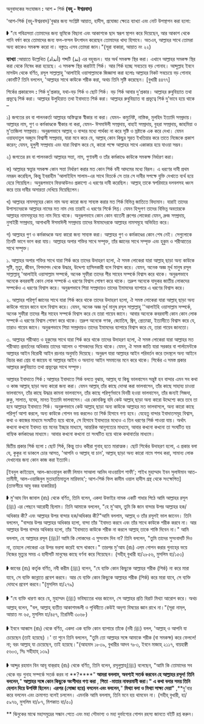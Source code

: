
অনুবাদকের সংযোজন **:** আশ **-** শির্ক **(**বহু **-** ঈশ্বরবাদ**)**

&#39;আশ-শির্ক (বহু-ঈশ্বরবাদ)&#39;বুঝার জন্য সংশ্লিষ্ট আয়াত, হাদীস, প্রযোজ্য ক্ষেত্রে ব্যাখ্যা এবং নোট উপস্থাপন করা হলো:

➧ &quot;যে পবিত্রসত্তা তোমাদের জন্য ভূমিকে বিছানা এবং আকাশকে ছাদ স্বরূপ স্থাপন করে দিয়েছেন, আর আকাশ থেকে পানি বর্ষণ করে তোমাদের জন্য ফল-ফসল উৎপাদন করেছেন তোমাদের খাদ্য হিসাবে। অতএব, আল্লাহর সাথে তোমরা অন্য কাকেও সমকক্ষ করো না। বস্তুতঃ এসব তোমরা জান।&quot;(সূরা বাকারা, আয়াত নং ২২)

**ব্যাখ্যা** :আয়াতে উল্লেখিত (أنداد) শব্দটি (ند) এর বহুবচন। যার অর্থ সমকক্ষ স্থির করা। এখানে আল্লাহর সমকক্ষ স্থির করা থেকে নিষেধ করা হয়েছে। এ সমকক্ষ স্থির করাটাই শির্ক। আর শির্ক হচ্ছে সবচেয়ে বড় গোনাহ। আব্দুল্লাহ ইবনে মাসউদ থেকে বর্ণিত, রসূল সাল্লাল্লাহু &#39;আলাইহি ওয়াসাল্লামকে জিজ্ঞাসা করা হলোঃ আল্লাহর নিকট সবচেয়ে বড় গোনাহ কোনটি? তিনি বললেন, &#39;আল্লাহর সাথে কাউকে শরীক করা, অথচ তিনি সৃষ্টি করেছেন। [বুখারী ৪৪৭৭]

শির্কের প্রকারভেদ **:** শির্ক দু&#39;প্রকার, যথা-বড় শির্ক ও ছোট শির্ক। বড় শির্ক আবার দু&#39;প্রকার। আল্লাহর রুবুবিয়্যাত তথা প্রভূত্বে শির্ক করা। আল্লাহর উলুহিয়াত তথা ইবাদাতে শির্ক করা। আল্লাহর রুবুবিয়্যাত বা প্রভূত্বে শির্ক দু&#39;ভাবে হয়ে থাকে –

১) জগতের রব বা পালনকর্তা আল্লাহর অস্তিত্বকে স্বীকার না করা। যেমন- কম্যুনিষ্ট, নাস্তিক, মুলহিদ ইত্যাদি সম্প্রদায়। আল্লাহর নাম, গুণ ও কর্মকাণ্ডকে স্বীকার না করা, যেমন- ঈসমাঈলী সম্প্রদায়, বাহাই সম্প্রদায়, বুহরা সম্প্রদায়, জাহমিয়া ও মু&#39;তাজিলা সম্প্রদায়। অনুরূপভাবে আল্লাহ্‌ ও বান্দার মধ্যে পার্থক্য না করে সৃষ্টি ও স্রষ্টাকে এক করে দেখা। যেমন ওয়াহদাতুল অজুদে বিশ্বাসী সম্প্রদায়, যারা মনে করে যে, আল্লাহ্‌ কোন কিছুর সূরত ইখতিয়ার করে তাতে নিজেকে প্রকাশ করেন; যেমন, হুলুলী সম্প্রদায় এবং যারা বিশ্বাস করে যে, কারো পক্ষে আল্লাহর সাথে একাকার হয়ে যাওয়া সম্ভব।

২) জগতের রব বা পালনকর্তা আল্লাহর সত্তা, নাম, গুণাবলী ও তাঁর কর্মকাণ্ডে কাউকে সমকক্ষ নির্ধারণ করা।

ক) আল্লাহর স্বত্ত্বার সমকক্ষ কোন সত্তা নির্ধারণ করার মত কোন শির্ক বনী আদমের মধ্যে বিরল। এ ধরণের দাবী প্রথম নমরূদ করেছিল, কিন্তু ইবরাহীম &#39;আলাইহিস সালাম-এর সাথে বিতর্কে সে তার সে দাবীর সপক্ষে যুক্তি দেখাতে ব্যর্থ হয়ে হেরে গিয়েছিল। অনুরূপভাবে ফিরআউনও প্রকাশ্যে এ ধরণের দাবী করেছিল। আল্লাহ্‌ তাকে স্বপরিবারে দলবলসহ ধ্বংস করে তার দাবীর অসারতা দেখিয়ে দিয়েছিলেন।

খ) আল্লাহর নামসমূহের কোন নাম অন্য কারো জন্য সাব্যস্ত করার মত শির্ক বিভিন্ন জাতিতে বিদ্যমান। যারাই তাদের উপাস্যদেরকে আল্লাহর নামের মত নাম দেয় তারাই এ ধরণের শির্কে লিপ্ত। যেমন হিন্দুগণ তাদের বিভিন্ন অবতারকে আল্লাহর নামসমূহের মত নাম দিয়ে থাকে। অনুরূপভাবে কোন কোন বাতেনী গ্রুপের লোকেরা যেমন, দ্রুজ সম্প্রদায়, নুসাইরী সম্প্রদায়, আগাখানী ঈসমাঈলী সম্প্রদায় তাদের ঈমামদেরকে আল্লাহর নামসমূহে অভিহিত করে।

গ) আল্লাহর গুণ ও কর্মকাণ্ডকে অন্য কারো জন্য সাব্যস্ত করা। আল্লাহর গুণ ও কর্মকাণ্ডের কোন শেষ নেই। সেগুলোকে তিনটি ভাগে ভাগ করা যায়। আল্লাহর অপার শক্তির সাথে সম্পৃক্ত, তাঁর জ্ঞানের সাথে সম্পৃক্ত এবং হুকুম ও শরীআতের সাথে সম্পৃক্ত।

১. আল্লাহর অপার শক্তির সাথে যারা শির্ক করে তাদের উদাহরণ হলো, ঐ সমস্ত লোকেরা যারা আল্লাহ্‌ ছাড়া অন্য কাউকে সৃষ্টি, মৃত্যু, জীবন, বিপদাপদ থেকে উদ্ধার, উদ্দেশ্য হাসিলকারী বলে বিশ্বাস করে। যেমন, অনেক অজ্ঞ মূর্খ মানুষ রসূল সাল্লাল্লাহু &#39;আলাইহি ওয়াসাল্লাম সম্পর্কে, অনেক সূফীরা তাদের পীর সাহেব সম্পর্কে বিশ্বাস করে থাকে। অনুরূপভাবে অনেকে কবরবাসী কোন লোক সম্পর্কে এ ধরণের বিশ্বাস পোষণ করে থাকে। তদ্রুপ অনেকে যাদুকর জাতীয় লোকদের সম্পর্কেও এ ধরণের বিশ্বাস করে। অনুরূপভাবে শিয়া সম্প্রদায়ও তাদের ইমামদের ব্যাপারে এ ধরণের বিশ্বাস করে।

২. আল্লাহর পরিপূর্ণ জ্ঞানের সাথে যারা শির্ক করে থাকে তাদের উদাহরণ হলো, ঐ সমস্ত লোকেরা যারা আল্লাহ্‌ ছাড়া অন্য কাউকে গায়েব জানে বলে বিশ্বাস করে। যেমন, অনেক অজ্ঞ মূর্খ মানুষ রসূল সাল্লাল্লাহু &#39;&#39;আলাইহি ওয়াসাল্লাম সম্পর্কে, অনেক সুফীরা তাদের পীর সাহেব সম্পর্কে বিশ্বাস করে যে তারা গায়েব জানে। আবার অনেকে কবরবাসী কোন কোন লোক সম্পর্কে এ ধরণের বিশ্বাস পোষণ করে থাকে। তদ্রুপ অনেকে গণক, জ্যোতিষ, জ্বিন, প্রেতাত্মা, ইত্যাদীতে বিশ্বাস করে যে, তারাও গায়েব জানে। অনুরূপভাবে শিয়া সম্প্রদায়ও তাদের ইমামদের ব্যাপারে বিশ্বাস করে যে, তারা গায়েব জানতো।

৩. আল্লাহর শরীআত ও হুকুমের সাথে যারা শির্ক করে থাকে তাদের উদাহরণ হলো, ঐ সমস্ত লোকেরা যারা আল্লাহর মত শরীআত প্রবর্তনের অধিকার তাদের আলেম ও শাসকদের দিয়ে থাকে। যেমন, ঐ সমস্ত জাতি যারা সরকার বা পার্লামেন্টকে আল্লাহর আইন বিরোধী আইন রচনার অনুমতি দিয়েছে। অনুরূপ যারা আল্লাহর আইন পরিবর্তন করে তদস্থলে অন্য আইনে বিচার করা শ্রেয় বা জায়েয বা আল্লাহর আইন ও অন্যান্য আইন সমমানের মনে করে থাকে। শির্কের এ সমস্ত প্রকার আল্লাহর রুবুবিয়্যাত তথা প্রভূত্বের সাথে সম্পৃক্ত।

আল্লাহর ইবাদাতে শির্ক **:** আল্লাহর ইবাদাতে শির্ক বলতে বুঝায়, আল্লাহ্‌ যা কিছু ভালবাসেন সন্তুষ্ট হন বান্দার এমন সব কথা ও কাজ আল্লাহ্‌ ছাড়া অন্য কারো জন্য করা। যেমন আল্লাহ্‌ তাঁর কাছে দোআ করা ভালবাসেন, তাঁর কাছে সাহায্য চাওয়া ভালবাসেন, তাঁর কাছে উদ্ধার কামনা ভালবাসেন, তাঁর কাছে পরিপূর্ণভাবে বিনয়ী হওয়া ভালবাসেন, তাঁর জন্যই সিজদা, রুকু, সালাত, যবেহ, মানত ইত্যাদি ভালবাসেন। এর কোনকিছু যদি কেউ আল্লাহ্‌ ছাড়া অন্য কারো উদ্দেশ্যে করে তবে তা হবে আল্লাহর ইবাদাতে শির্ক। অনুরুপভাবে কেউ আল্লাহ্‌ ছাড়া অন্য কাউকে আল্লাহর মত ভালবাসলে, অন্য কারো কাছে পরিপূর্ণ আশা করলে, অন্য কাউকে গোপন ভয় করলেও তা শির্ক হিসাবে গণ্য হবে। যেহেতু বান্দার ইবাদাতসমূহ বিশ্বাস, কথা ও কাজের মাধ্যমে সংঘটিত হয়ে থাকে, সে হিসাবে ইবাদতের মধ্যেও এ তিন ধরণের শির্ক পাওয়া যায়। অর্থাৎ কখনো কখনো ইবাদত হয় মনের ইচ্ছার মাধ্যমে, আন্তরিক আনুগত্যের মাধ্যমে, আবার কখনো কখনো তা সংঘটিত হয় বাহ্যিক কর্মকাণ্ডের মাধ্যমে। আবার কখনো কখনো তা সংঘটিত হয়ে থাকে কথাবার্তার মাধ্যমে।

দ্বিতীয় প্রকার শির্ক হলো **:** ছোট শির্ক, কিন্তু তাও কবীরা গুনাহ্‌ হতে মারাত্মক। ছোট শির্কের উদাহরণ হলো, এ প্রকার বলা যে, কুকুর না ডাকলে চোর আসত, &#39;আপনি ও আল্লাহ্‌ যা চান&#39;, আল্লাহ্‌ ছাড়া অন্য কারো নামে শপথ করা, সামান্য লোক দেখানোর জন্য কোন কাজ করা ইত্যাদি।

[ইবনুল কাইয়্যেম, আল-জাওয়াবুল কাফী লিমান সাআলা আনিদ দাওয়ায়িশ শাফী&#39;; শাইখ মুহাম্মাদ ইবন সুলাঈমান আত-তামীমী, আল-ওয়াজিবুল মুতাহাত্তিমাতুল মারিফাহ&#39;; আশ-শির্ক ফিল কাদীম ওয়াল হাদীস গ্রন্থ থেকে সংক্ষেপিত] (তাফসীরে আবু বকর যাকারিয়া)

➧ মু&#39;আয বিন জাবাল (রাঃ) থেকে বর্ণিত, তিনি বলেন, একদা উফাইর নামক একটি গাধার পিঠে আমি আল্লাহর রসূল (ﷺ) এর পেছনে আরোহী ছিলাম। তিনি আমাকে বললেন, &quot;হে মু&#39;আয, তুমি কি জান বান্দার উপর আল্লাহর হক/অধিকার কী? এবং আল্লাহর উপর বান্দার হক/অধিকার কী?&quot;আমি বললাম, আল্লাহ্‌ ও তাঁর রসূলই ভাল জানেন। তিনি বললেন, &quot;বান্দার উপর আল্লাহর অধিকার হলো, বান্দা তাঁর &#39;ইবাদত করবে এবং তাঁর সাথে কাউকে শরীক করবে না। আর আল্লাহর উপর বান্দার অধিকার হলো, তাঁর &#39;ইবাদাতে কাউকে শরীক না করলে আল্লাহ্ তাকে শাস্তি দিবেন না।&quot; আমি বললাম, হে আল্লাহর রসূল (ﷺ)! আমি কি লোকদের এ সুসংবাদ দিব না? তিনি বললেন, &quot;তুমি তাদের সুসংবাদটি দিও না, তাহলে লোকেরা এর উপর ভরসা করেই বসে থাকবে।&quot; তারপর মু&#39;আয (রাঃ) এল্‌ম গোপন করার গুনাহে্‌র ভয়ে নিজের মৃত্যুর সময় এ হাদীসটি মানুষের কাছে বর্ণনা করে গিয়েছেন। (সহীহ্‌ বুখারী হা/২৮৫৬, মুসলিম হা/১৫৩)

➧ জাবের (রাঃ) কর্তৃক বর্ণিত, নবী করীম (ﷺ) বলেন, &quot;যে ব্যক্তি কোন কিছুকে আল্লাহর শরীক (শির্ক) না করে মারা যাবে, সে ব্যক্তি জান্নাতে প্রবেশ করবে। আর যে ব্যক্তি কোন কিছুকে আল্লাহর শরীক (শির্ক) করে মারা যাবে, সে ব্যক্তি দোযখে প্রবেশ করবে।&quot;(মুসলিম হা/২৭৯)

➧ &quot;যে ব্যক্তি ধারণা করে যে, মুহাম্মদ (ﷺ) ভবিষ্যতের খবর জানেন, সে আল্লাহর প্রতি বিরাট মিথ্যা আরোপ করে। অথচ আল্লাহ্‌ বলেন, &quot;বল, আল্লাহ্‌ ব্যতীত আকাশমন্ডলী ও পৃথিবীতে কেউই অদৃশ্য বিষয়ের জ্ঞান রাখে না।&quot;(সূরা নাম্‌ল, আয়াত নং ৬৫, মুসলিম হা/৪৫৭, তিরমিযী ৩০৬৮)

➧ ইবনে আব্বাস (রাঃ) থেকে বর্ণিত, একদা এক ব্যক্তি কোন ব্যাপারে তাঁকে (নবী ﷺ) বলল, &#39;আল্লাহ্‌ ও আপনি যা চেয়েছেন (তাই হয়েছে) ।&#39; তা শুনে তিনি বললেন, &quot;তুমি তো আল্লাহর সঙ্গে আমাকে শরীক (বা সমকক্ষ) করে ফেললে! না; বরং আল্লাহ্‌ যা চেয়েছেন, তাই হয়েছে।&quot;(আহমাদ ১৮৩৯, বুখারীর আদব ৭৮৩, ইবনে মাজাহ্‌ ২১১৭, বায়হাক্বী ৫৬০৩, সিঃ সহীহাহ্‌ ১৩৯)

➧ আব্দুর রহমান বিন আবূ বাক্‌রাহ (রাঃ) থেকে বর্ণিত, তিনি বলেন, রসূলুল্লাহ্‌(ﷺ) বলেছেন, &quot;আমি কি তোমাদের সব থেকে বড় গুনাহ সম্পর্কে সতর্ক করব না **?****&quot; **আমরা বললাম, অবশ্যই সতর্ক করবেন হে আল্লাহর রসূল! তিনি বললেন,**&quot; **আল্লাহর সঙ্গে কোন কিছুকে অংশীদার গণ্য করা** , **পিতা** -**মাতার নাফরমানী করা।&quot; এ কথা বলার সময় তিনি হেলান দিয়ে উপবিষ্ট ছিলেন। এরপর (সোজা হয়ে) বসলেন এবং বললেন,**&quot; **মিথ্যা বলা ও মিথ্যা সাক্ষ্য দেয়া&quot;** ,**দু&#39;বার করে বললেন এবং ক্রমাগত বলেই চললেন। এমনকি আমি বললাম, তিনি মনে হয় থামবেন না। (সহীহ্‌ বুখারী, হা/ ৫৯৭৬, মুসলিম হা/৮৭, মিশকাত হা/৫০)

\*\* ঝিনুকের মাঝে মহাসমুদ্রের সন্ধান পেতে এবং মহা সৌভাগ্য ও মহা দুর্ভাগ্যের গোপন রহস্য জানতে বইটি রপ্ত করুন।
